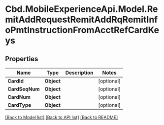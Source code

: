# Cbd.MobileExperienceApi.Model.RemitAddRequestRemitAddRqRemitInfoPmtInstructionFromAcctRefCardKeys

## Properties

Name | Type | Description | Notes
------------ | ------------- | ------------- | -------------
**CardId** | **Object** |  | [optional] 
**CardSeqNum** | **Object** |  | [optional] 
**CardNum** | **Object** |  | [optional] 
**CardType** | **Object** |  | [optional] 

[[Back to Model list]](../README.md#documentation-for-models) [[Back to API list]](../README.md#documentation-for-api-endpoints) [[Back to README]](../README.md)

